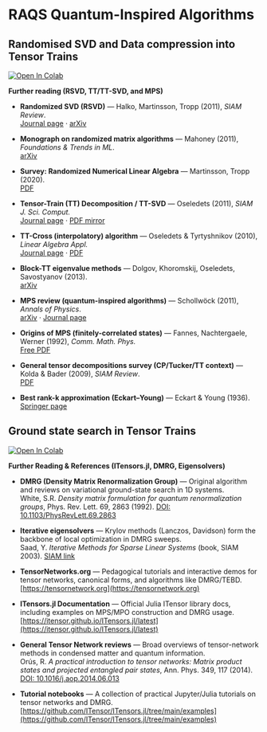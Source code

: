 # RAQS Quantum-Inspired Algorithms

## Randomised SVD and Data compression into Tensor Trains

[![Open In Colab](https://colab.research.google.com/assets/colab-badge.svg)](https://colab.research.google.com/github/Gauthameshwar/RAQS_QuantumInspiredAlgos/blob/master/notebooks/RSVDnDataCompression.ipynb)

**Further reading (RSVD, TT/TT-SVD, and MPS)**

- **Randomized SVD (RSVD)** — Halko, Martinsson, Tropp (2011), *SIAM Review*.  
  [Journal page](https://epubs.siam.org/doi/10.1137/090771806) · [arXiv](https://arxiv.org/abs/0909.4061)

- **Monograph on randomized matrix algorithms** — Mahoney (2011), *Foundations & Trends in ML*.  
  [arXiv](https://arxiv.org/abs/1104.5557)

- **Survey: Randomized Numerical Linear Algebra** — Martinsson, Tropp (2020).  
  [PDF](https://users.math.msu.edu/users/iwenmark/teaching/cmse890/NLA_randomized-numerical-linear-algebra-foundations-and-algorithms.pdf)

- **Tensor-Train (TT) Decomposition / TT-SVD** — Oseledets (2011), *SIAM J. Sci. Comput.*  
  [Journal page](https://epubs.siam.org/doi/10.1137/090752286) · [PDF mirror](https://users.math.msu.edu/users/iwenmark/Teaching/CMSE890/TENSOR_oseledets2011.pdf) 

- **TT-Cross (interpolatory) algorithm** — Oseledets & Tyrtyshnikov (2010), *Linear Algebra Appl.*  
  [Journal page](https://www.sciencedirect.com/science/article/pii/S0024379509003747) · [PDF](https://www.sciencedirect.com/science/article/pii/S0024379509003747/pdf) 

- **Block-TT eigenvalue methods** — Dolgov, Khoromskij, Oseledets, Savostyanov (2013).  
  [arXiv](https://arxiv.org/abs/1306.2269)

- **MPS review (quantum-inspired algorithms)** — Schollwöck (2011), *Annals of Physics*.  
  [arXiv](https://arxiv.org/abs/1008.3477) · [Journal page](https://www.sciencedirect.com/science/article/abs/pii/S0003491610001752)

- **Origins of MPS (finitely-correlated states)** — Fannes, Nachtergaele, Werner (1992), *Comm. Math. Phys.*  
  [Free PDF](https://projecteuclid.org/journals/communications-in-mathematical-physics/volume-144/issue-3/Finitely-correlated-states-on-quantum-spin-chains/cmp/1104249404.pdf) 

- **General tensor decompositions survey (CP/Tucker/TT context)** — Kolda & Bader (2009), *SIAM Review*.  
  [PDF](https://www.kolda.net/publication/TensorReview.pdf)

- **Best rank-k approximation (Eckart–Young)** — Eckart & Young (1936).  
  [Springer page](https://link.springer.com/article/10.1007/BF02288367)



## Ground state search in Tensor Trains

[![Open In Colab](https://colab.research.google.com/assets/colab-badge.svg)](https://colab.research.google.com/github/Gauthameshwar/RAQS_QuantumInspiredAlgos/blob/master/notebooks/GroundStateTensorTrains.ipynb)

**Further Reading & References (ITensors.jl, DMRG, Eigensolvers)**

- **DMRG (Density Matrix Renormalization Group)** — Original algorithm and reviews on variational ground-state search in 1D systems.  
  White, S.R. *Density matrix formulation for quantum renormalization groups*, Phys. Rev. Lett. 69, 2863 (1992). [DOI: 10.1103/PhysRevLett.69.2863](https://doi.org/10.1103/PhysRevLett.69.2863)

- **Iterative eigensolvers** — Krylov methods (Lanczos, Davidson) form the backbone of local optimization in DMRG sweeps.  
  Saad, Y. *Iterative Methods for Sparse Linear Systems* (book, SIAM 2003). [SIAM link](https://epubs.siam.org/doi/book/10.1137/1.9780898718003)

- **TensorNetworks.org** — Pedagogical tutorials and interactive demos for tensor networks, canonical forms, and algorithms like DMRG/TEBD.  
  [https://tensornetwork.org](https://tensornetwork.org)

- **ITensors.jl Documentation** — Official Julia ITensor library docs, including examples on MPS/MPO construction and DMRG usage.  
  [https://itensor.github.io/ITensors.jl/latest](https://itensor.github.io/ITensors.jl/latest)

- **General Tensor Network reviews** — Broad overviews of tensor-network methods in condensed matter and quantum information.  
  Orús, R. *A practical introduction to tensor networks: Matrix product states and projected entangled pair states*, Ann. Phys. 349, 117 (2014). [DOI: 10.1016/j.aop.2014.06.013](https://doi.org/10.1016/j.aop.2014.06.013)

- **Tutorial notebooks** — A collection of practical Jupyter/Julia tutorials on tensor networks and DMRG.  
  [https://github.com/ITensor/ITensors.jl/tree/main/examples](https://github.com/ITensor/ITensors.jl/tree/main/examples)
